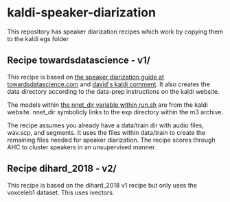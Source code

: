 # kaldi-speaker-diarization

This repository has speaker diarization recipes which work by copying them to the kaldi egs folder

## Recipe towardsdatascience - v1/

This recipe is based on [the speaker diarization guide at towardsdatascience.com](https://towardsdatascience.com/speaker-diarization-with-kaldi-e30301b05cc8) and [david's kaldi comment](https://github.com/kaldi-asr/kaldi/issues/2523#issuecomment-408935477). It also creates the data directory according to the data-prep instructions on the kaldi website.

The models within [the nnet_dir variable within run.sh](http://kaldi-asr.org/models/m3) are from the kaldi website. nnet_dir symbolicly links to the exp directory within the m3 archive.

The recipe assumes you already have a data/train dir with audio files, wav.scp, and segments.
It uses the files within data/train to create the remaining files needed for speaker diarization. The recipe scores through AHC to cluster speakers in an unsupervised manner.

## Recipe dihard_2018 - v2/

This recipe is based on the dihard_2018 v1 recipe but only uses the voxceleb1 dataset. This uses ivectors.
